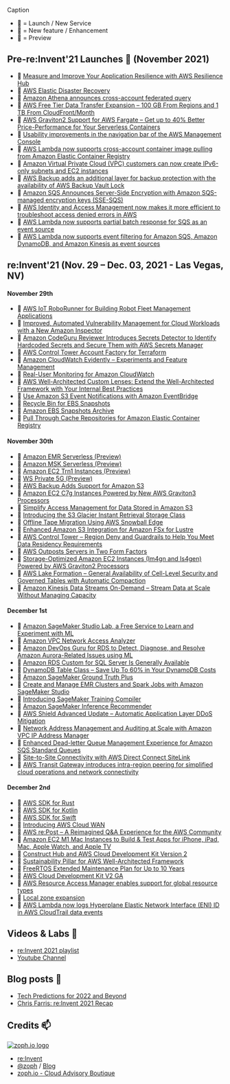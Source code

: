 Caption
- 🚀 = Launch / New Service
- 🍫 = New feature / Enhancement
- 🌊 = Preview

## Pre-re:Invent'21 Launches 🚀 (November 2021)

- 🚀 [Measure and Improve Your Application Resilience with AWS Resilience Hub](https://aws.amazon.com/blogs/aws/monitor-and-improve-your-application-resiliency-with-resilience-hub/)
- 🚀 [AWS Elastic Disaster Recovery](https://aws.amazon.com/blogs/aws/scalable-cost-effective-disaster-recovery-in-the-cloud/)
- 🍫 [Amazon Athena announces cross-account federated query](https://aws.amazon.com/about-aws/whats-new/2021/11/amazon-athena-announces-cross-account-federated-query/)
- 🍫 [AWS Free Tier Data Transfer Expansion – 100 GB From Regions and 1 TB From CloudFront/Month](https://aws.amazon.com/blogs/aws/aws-free-tier-data-transfer-expansion-100-gb-from-regions-and-1-tb-from-amazon-cloudfront-per-month/)
- 🍫 [AWS Graviton2 Support for AWS Fargate – Get up to 40% Better Price-Performance for Your Serverless Containers](https://aws.amazon.com/blogs/aws/announcing-aws-graviton2-support-for-aws-fargate-get-up-to-40-better-price-performance-for-your-serverless-containers/)
- 🍫 [Usability improvements in the navigation bar of the AWS Management Console](https://aws.amazon.com/about-aws/whats-new/2021/11/aws-management-console-navigation-bar-improvements/)
- 🍫 [AWS Lambda now supports cross-account container image pulling from Amazon Elastic Container Registry](https://aws.amazon.com/about-aws/whats-new/2021/11/aws-lambda-support-cross-account-image-amazon-elastic-container-registry/)
- 🍫 [Amazon Virtual Private Cloud (VPC) customers can now create IPv6-only subnets and EC2 instances](https://aws.amazon.com/about-aws/whats-new/2021/11/amazon-virtual-private-cloud-ipv6-subnets-ec2-instances/)
- 🍫 [AWS Backup adds an additional layer for backup protection with the availability of AWS Backup Vault Lock](https://aws.amazon.com/about-aws/whats-new/2021/10/aws-backup-backup-protection-aws-backup-vault-lock/)
- 🍫 [Amazon SQS Announces Server-Side Encryption with Amazon SQS-managed encryption keys (SSE-SQS)](https://aws.amazon.com/about-aws/whats-new/2021/11/amazon-sqs-server-side-encryption-keys-sse/)
- 🍫 [AWS Identity and Access Management now makes it more efficient to troubleshoot access denied errors in AWS](https://aws.amazon.com/about-aws/whats-new/2021/11/aws-identity-access-management-efficient-troubleshoot-error/)
- 🍫 [AWS Lambda now supports partial batch response for SQS as an event source](https://aws.amazon.com/about-aws/whats-new/2021/11/aws-lambda-partial-batch-response-sqs-event-source/)
- 🍫 [AWS Lambda now supports event filtering for Amazon SQS, Amazon DynamoDB, and Amazon Kinesis as event sources](https://aws.amazon.com/about-aws/whats-new/2021/11/aws-lambda-event-filtering-amazon-sqs-dynamodb-kinesis-sources/)

## re:Invent'21 (Nov. 29 – Dec. 03, 2021 - Las Vegas, NV)

#### November 29th

- 🌊 [AWS IoT RoboRunner for Building Robot Fleet Management Applications](https://aws.amazon.com/blogs/aws/preview-aws-iot-roborunner-for-building-robot-fleet-management-applications/)
- 🚀 [Improved, Automated Vulnerability Management for Cloud Workloads with a New Amazon Inspector](https://aws.amazon.com/blogs/aws/improved-automated-vulnerability-management-for-cloud-workloads-with-a-new-amazon-inspector/)
- 🍫 [Amazon CodeGuru Reviewer Introduces Secrets Detector to Identify Hardcoded Secrets and Secure Them with AWS Secrets Manager](https://aws.amazon.com/blogs/aws/codeguru-reviewer-secrets-detector-identify-hardcoded-secrets/)
- 🍫 [AWS Control Tower Account Factory for Terraform](https://aws.amazon.com/blogs/aws/new-aws-control-tower-account-factory-for-terraform/)
- 🍫 [Amazon CloudWatch Evidently – Experiments and Feature Management](https://aws.amazon.com/blogs/aws/cloudwatch-evidently/)
- 🍫 [Real-User Monitoring for Amazon CloudWatch](https://aws.amazon.com/blogs/aws/cloudwatch-rum/)
- 🍫 [AWS Well-Architected Custom Lenses: Extend the Well-Architected Framework with Your Internal Best Practices](https://aws.amazon.com/blogs/aws/well-architected-custom-lenses-internal-best-practices/)
- 🍫 [Use Amazon S3 Event Notifications with Amazon EventBridge](https://aws.amazon.com/blogs/aws/new-use-amazon-s3-event-notifications-with-amazon-eventbridge/)
- 🍫 [Recycle Bin for EBS Snapshots](https://aws.amazon.com/blogs/aws/new-recycle-bin-for-ebs-snapshots/)
- 🍫 [Amazon EBS Snapshots Archive](https://aws.amazon.com/blogs/aws/new-amazon-ebs-snapshots-archive/)
- 🍫 [Pull Through Cache Repositories for Amazon Elastic Container Registry](https://aws.amazon.com/blogs/aws/announcing-pull-through-cache-repositories-for-amazon-elastic-container-registry/)

#### November 30th

- 🌊 [Amazon EMR Serverless (Preview)](https://aws.amazon.com/about-aws/whats-new/2021/11/amazon-emr-serverless-preview/)
- 🌊 [Amazon MSK Serverless (Preview)](https://aws.amazon.com/about-aws/whats-new/2021/11/amazon-msk-serverless-public-preview/)
- 🌊 [Amazon EC2 Trn1 Instances (Preview)](https://aws.amazon.com/about-aws/whats-new/2021/11/amazon-ec2-trn1-instances/)
- 🌊 [WS Private 5G (Preview)](https://aws.amazon.com/about-aws/whats-new/2021/11/preview-aws-private-5g/)
- 🌊 [AWS Backup Adds Support for Amazon S3](https://aws.amazon.com/blogs/aws/preview-aws-backup-adds-support-for-amazon-s3/)
- 🌊 [Amazon EC2 C7g Instances Powered by New AWS Graviton3 Processors](https://aws.amazon.com/blogs/aws/join-the-preview-amazon-ec2-c7g-instances-powered-by-new-aws-graviton3-processors/)
- 🍫 [Simplify Access Management for Data Stored in Amazon S3](https://aws.amazon.com/blogs/aws/new-simplify-access-management-for-data-stored-in-amazon-s3/)
- 🍫 [Introducing the S3 Glacier Instant Retrieval Storage Class](https://aws.amazon.com/blogs/aws/amazon-s3-glacier-is-the-best-place-to-archive-your-data-introducing-the-s3-glacier-instant-retrieval-storage-class/)
- 🍫 [Offline Tape Migration Using AWS Snowball Edge](https://aws.amazon.com/blogs/aws/new-offline-tape-migration-using-aws-snowball-edge/)
- 🍫 [Enhanced Amazon S3 Integration for Amazon FSx for Lustre](https://aws.amazon.com/blogs/aws/enhanced-amazon-s3-integration-for-amazon-fsx-for-lustre/)
- 🍫 [AWS Control Tower – Region Deny and Guardrails to Help You Meet Data Residency Requirements](https://aws.amazon.com/blogs/aws/new-for-aws-control-tower-region-deny-and-guardrails-to-help-you-meet-data-residency-requirements/)
- 🍫 [AWS Outposts Servers in Two Form Factors](https://aws.amazon.com/blogs/aws/new-aws-outposts-servers-in-two-form-factors/)
- 🍫 [Storage-Optimized Amazon EC2 Instances (Im4gn and Is4gen) Powered by AWS Graviton2 Processors](https://aws.amazon.com/blogs/aws/new-storage-optimized-amazon-ec2-instances-im4gn-and-is4gen-powered-by-aws-graviton2-processors/)
- 🍫 [AWS Lake Formation – General Availability of Cell-Level Security and Governed Tables with Automatic Compaction](https://aws.amazon.com/blogs/aws/aws-lake-formation-general-availability-of-cell-level-security-and-governed-tables-with-automatic-compaction/)
- 🍫 [Amazon Kinesis Data Streams On-Demand – Stream Data at Scale Without Managing Capacity](https://aws.amazon.com/blogs/aws/amazon-kinesis-data-streams-on-demand-stream-data-at-scale-without-managing-capacity/)

#### December 1st

- 🌊 [Amazon SageMaker Studio Lab, a Free Service to Learn and Experiment with ML](https://aws.amazon.com/blogs/aws/now-in-preview-amazon-sagemaker-studio-lab-a-free-service-to-learn-and-experiment-with-ml/)
- 🚀 [Amazon VPC Network Access Analyzer](https://aws.amazon.com/blogs/aws/new-amazon-vpc-network-access-analyzer/)
- 🍫 [Amazon DevOps Guru for RDS to Detect, Diagnose, and Resolve Amazon Aurora-Related Issues using ML](https://aws.amazon.com/blogs/aws/new-amazon-devops-guru-for-rds-to-detect-diagnose-and-resolve-amazon-aurora-related-issues-using-ml/)
- 🍫 [Amazon RDS Custom for SQL Server Is Generally Available](https://aws.amazon.com/blogs/aws/new-amazon-rds-custom-for-sql-server-is-generally-available/)
- 🍫 [DynamoDB Table Class – Save Up To 60% in Your DynamoDB Costs](https://aws.amazon.com/blogs/aws/new-dynamodb-table-class-save-up-to-60-in-your-dynamodb-costs/)
- 🍫 [Amazon SageMaker Ground Truth Plus](https://aws.amazon.com/blogs/aws/announcing-amazon-sagemaker-ground-truth-plus/)
- 🍫 [Create and Manage EMR Clusters and Spark Jobs with Amazon SageMaker Studio](https://aws.amazon.com/blogs/aws/new-create-and-manage-emr-clusters-and-spark-jobs-with-amazon-sagemaker-studio/)
- 🍫 [Introducing SageMaker Training Compiler](https://aws.amazon.com/blogs/aws/new-introducing-sagemaker-training-compiler/)
- 🍫 [Amazon SageMaker Inference Recommender](https://aws.amazon.com/blogs/aws/announcing-amazon-sagemaker-inference-recommender/)
- 🍫 [AWS Shield Advanced Update – Automatic Application Layer DDoS Mitigation](https://aws.amazon.com/blogs/aws/aws-shield-advanced-update-automatic-application-layer-ddos-mitigation/)
- 🍫 [Network Address Management and Auditing at Scale with Amazon VPC IP Address Manager](https://aws.amazon.com/blogs/aws/network-address-management-and-auditing-at-scale-with-amazon-vpc-ip-address-manager/)
- 🍫 [Enhanced Dead-letter Queue Management Experience for Amazon SQS Standard Queues](https://aws.amazon.com/blogs/aws/enhanced-dlq-management-sqs/)
- 🍫 [Site-to-Site Connectivity with AWS Direct Connect SiteLink](https://aws.amazon.com/blogs/aws/new-site-to-site-connectivity-with-aws-direct-connect-sitelink/)
- 🍫 [AWS Transit Gateway introduces intra-region peering for simplified cloud operations and network connectivity](https://aws.amazon.com/about-aws/whats-new/2021/12/aws-transit-gateway-intra-region-cloud-network/)

#### December 2nd

- 🌊 [AWS SDK for Rust](https://docs.aws.amazon.com/sdk-for-rust/latest/dg/getting-started.html)
- 🌊 [AWS SDK for Kotlin](https://aws.amazon.com/about-aws/whats-new/2021/12/aws-sdk-kotlin-developer-preview/)
- 🌊 [AWS SDK for Swift](https://aws.amazon.com/about-aws/whats-new/2021/12/aws-sdk-swift-developer-preview/)
- 🌊 [Introducing AWS Cloud WAN](https://aws.amazon.com/blogs/networking-and-content-delivery/introducing-aws-cloud-wan-preview/)
- 🚀 [AWS re:Post – A Reimagined Q&A Experience for the AWS Community](https://aws.amazon.com/blogs/aws/aws-repost-a-reimagined-qa-experience-for-the-aws-community/)
- 🍫 [Amazon EC2 M1 Mac Instances to Build & Test Apps for iPhone, iPad, Mac, Apple Watch, and Apple TV](https://aws.amazon.com/blogs/aws/use-amazon-ec2-m1-mac-instances-to-build-test-macos-ios-ipados-tvos-and-watchos-apps/)
- 🍫 [Construct Hub and AWS Cloud Development Kit Version 2](https://aws.amazon.com/blogs/aws/announcing-general-availability-of-construct-hub-and-aws-cloud-development-kit-version-2/)
- 🍫 [Sustainability Pillar for AWS Well-Architected Framework](https://aws.amazon.com/blogs/aws/sustainability-pillar-well-architected-framework/)
- 🍫 [FreeRTOS Extended Maintenance Plan for Up to 10 Years](https://aws.amazon.com/blogs/aws/new-freertos-extended-maintenance-plan-for-up-to-10-years/)
- 🍫 [AWS Cloud Development Kit V2 GA](https://aws.amazon.com/cdk/)
- 🍫 [AWS Resource Access Manager enables support for global resource types](https://aws.amazon.com/about-aws/whats-new/2021/12/aws-resource-access-manager-global-resource-types/)
- 🍫 [Local zone expansion](https://aws.amazon.com/about-aws/global-infrastructure/localzones/locations/)
- 🍫 [AWS Lambda now logs Hyperplane Elastic Network Interface (ENI) ID in AWS CloudTrail data events](https://aws.amazon.com/about-aws/whats-new/2021/12/aws-lambda-hyperplane-eni-cloudtrail-events/)

## Videos & Labs 🍿

- [re:Invent 2021 playlist](https://www.youtube.com/playlist?list=PL2yQDdvlhXf9jfiZENJYPXX8GYUOzQCuT)
- [Youtube Channel](https://www.youtube.com/c/amazonwebservices/videos)

## Blog posts 📰

- [Tech Predictions for 2022 and Beyond](https://www.allthingsdistributed.com/2021/12/tech-prediction-for-2022-and-beyond.html)
- [Chris Farris: re:Invent 2021 Recap](https://www.chrisfarris.com/post/reinvent2021/)

## Credits 📫

[![zoph.io logo](https://zoph.io/img/logo-right.png)](https://zoph.io)
* [re:Invent](https://reinvent.awsevents.com/)
* [@zoph](https://twitter.com/zoph) / [Blog](https://zoph.me/)
* [zoph.io - Cloud Advisory Boutique](https://zoph.io)

